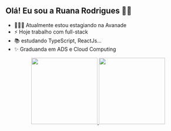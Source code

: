 ## Olá! Eu sou a Ruana Rodrigues 👋😀

- 👩🏻‍💻 Atualmente estou estagiando na Avanade
- ⚡ Hoje trabalho com full-stack
- 📚 estudando TypeScript, ReactJs...
- ✨ Graduanda em ADS e Cloud Computing
<div align="center">
  <a href="https://github.com/RuanaRodriguez">
  <img height="180em" src="https://github-readme-stats.vercel.app/api?username=ruanarodriguez&show_icons=true&theme=dark&include_all_commits=true&count_private=true"/>
  <img height="180em" src="https://github-readme-stats.vercel.app/api/top-langs/?username=ruanarodriguez&layout=compact&langs_count=7&theme=dark"/>
</div>
